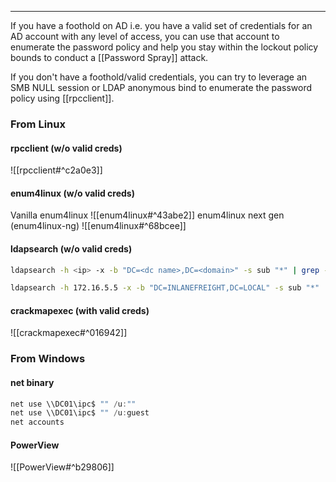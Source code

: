 -- -
If you have a foothold on AD i.e. you have a valid set of credentials for an AD account with any level of access, you can use that account to enumerate the password policy and help you stay within the lockout policy bounds to conduct a [[Password Spray]] attack. 

If you don't have a foothold/valid credentials, you can try to leverage an SMB NULL session or LDAP anonymous bind to enumerate the password policy using [[rpcclient]].

### From Linux
#### rpcclient (w/o valid creds)
![[rpcclient#^c2a0e3]]
#### enum4linux (w/o valid creds)
Vanilla enum4linux
![[enum4linux#^43abe2]]
enum4linux next gen (enum4linux-ng)
![[enum4linux#^68bcee]]
#### ldapsearch (w/o valid creds)
```bash
ldapsearch -h <ip> -x -b "DC=<dc name>,DC=<domain>" -s sub "*" | grep -m 1 -B 10 pwdHistoryLength

ldapsearch -h 172.16.5.5 -x -b "DC=INLANEFREIGHT,DC=LOCAL" -s sub "*" | grep -m 1 -B 10 pwdHistoryLength
```
#### crackmapexec (with valid creds)
![[crackmapexec#^016942]]
### From Windows
#### net binary
```powershell
net use \\DC01\ipc$ "" /u:""
net use \\DC01\ipc$ "" /u:guest
net accounts
```
#### PowerView
![[PowerView#^b29806]]